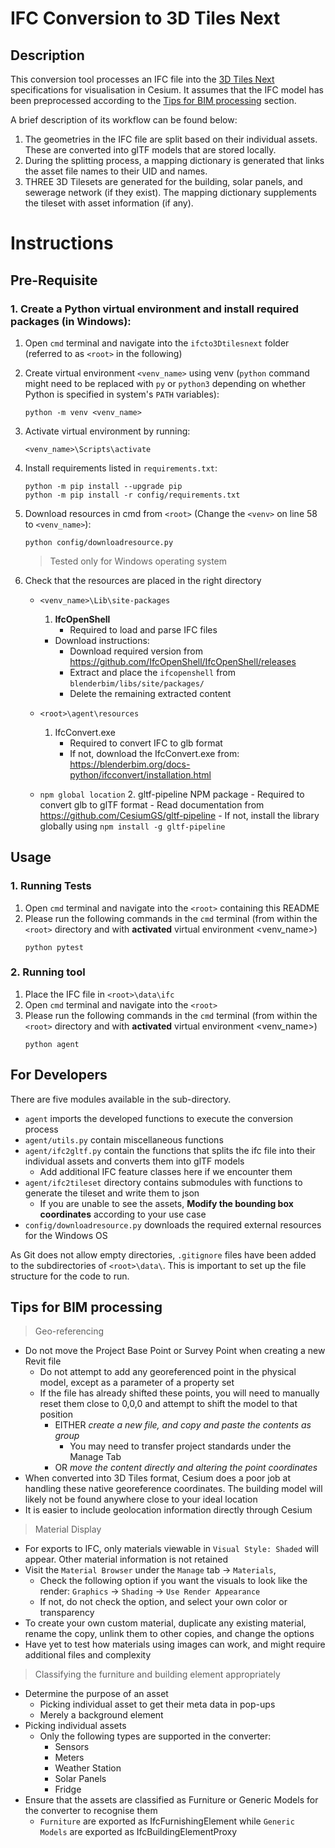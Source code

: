 # IFC Conversion to 3D Tiles Next

## Description
This conversion tool processes an IFC file into the [3D Tiles Next](https://github.com/CesiumGS/3d-tiles/tree/main/next) specifications for visualisation in Cesium. It assumes that the IFC model has been preprocessed according to the [Tips for BIM processing](#tips-for-bim-processing) section. 

A brief description of its workflow can be found below:
1. The geometries in the IFC file are split based on their individual assets. These are converted into glTF models that are stored locally.
2. During the splitting process, a mapping dictionary is generated that links the asset file names to their UID and names. 
3. THREE 3D Tilesets are generated for the building, solar panels, and sewerage network (if they exist). The mapping dictionary supplements the tileset with asset information (if any).

# Instructions
## Pre-Requisite
### 1. Create a Python virtual environment and install required packages (in Windows):
1) Open `cmd` terminal and navigate into the `ifcto3Dtilesnext` folder (referred to as `<root>` in the following) 

2) Create virtual environment `<venv_name>` using venv (`python` command might need to be replaced with `py` or `python3` depending on whether Python is specified in system's `PATH` variables):
    ```
    python -m venv <venv_name>
    ``` 

3) Activate virtual environment by running:
    ```
    <venv_name>\Scripts\activate
    ```

4) Install requirements listed in `requirements.txt`:
    ```
    python -m pip install --upgrade pip  
    python -m pip install -r config/requirements.txt
    ```

5) Download resources in cmd from `<root>` (Change the `<venv>` on line 58 to `<venv_name>`):
     ```
    python config/downloadresource.py
    ```
    > Tested only for Windows operating system

6) Check that the resources are placed in the right directory
    - `<venv_name>\Lib\site-packages`    
        1. **IfcOpenShell**
            - Required to load and parse IFC files
        - Download instructions:
            - Download required version from https://github.com/IfcOpenShell/IfcOpenShell/releases
            - Extract and place the `ifcopenshell` from `blenderbim/libs/site/packages/`
            - Delete the remaining extracted content
    
    - `<root>\agent\resources`
        1. IfcConvert.exe
            - Required to convert IFC to glb format
            - If not, download the IfcConvert.exe from: https://blenderbim.org/docs-python/ifcconvert/installation.html
    - `npm global location`
        2. gltf-pipeline NPM package
            - Required to convert glb to glTF format
            - Read documentation from https://github.com/CesiumGS/gltf-pipeline
            - If not, install the library globally using `npm install -g gltf-pipeline`

## Usage
### 1. Running Tests
1. Open `cmd` terminal and navigate into the `<root>` containing this README
2. Please run the following commands in the `cmd` terminal (from within the `<root>` directory and with **activated** virtual environment <venv_name>)
    ```
    python pytest
    ```
### 2. Running tool
1. Place the IFC file in `<root>\data\ifc`
2. Open `cmd` terminal and navigate into the `<root>`
3. Please run the following commands in the `cmd` terminal (from within the `<root>` directory and with **activated** virtual environment <venv_name>)
    ```
    python agent
    ```

## For Developers
There are five modules available in the sub-directory.
- `agent` imports the developed functions to execute the conversion process
- `agent/utils.py` contain miscellaneous functions
- `agent/ifc2gltf.py` contain the functions that splits the ifc file into their individual assets and converts them into glTF models
    - Add additional IFC feature classes here if we encounter them
- `agent/ifc2tileset` directory contains submodules with functions to generate the tileset and write them to json
    - If you are unable to see the assets, **Modify the bounding box coordinates** according to your use case
- `config/downloadresource.py` downloads the required external resources for the Windows OS

As Git does not allow empty directories, `.gitignore` files have been added to the subdirectories  of `<root>\data\`. This is important to set up the file structure for the code to run. 

## Tips for BIM processing
>Geo-referencing
- Do not move the Project Base Point or Survey Point when creating a new Revit file
    - Do not attempt to add any georeferenced point in the physical model, except as a parameter of a property set
    - If the file has already shifted these points, you will need to manually reset them close to 0,0,0 and attempt to shift the model to that position
        - EITHER *create a new file, and copy and paste the contents as group*
            - You may need to transfer project standards under the Manage Tab
        - OR *move the content directly and altering the point coordinates*
- When converted into 3D Tiles format, Cesium does a poor job at handling these native georeference coordinates. The building model will likely not be found anywhere close to your ideal location
- It is easier to include geolocation information directly through Cesium 

>Material Display
- For exports to IFC, only materials viewable in `Visual Style: Shaded` will appear. Other material information is not retained
- Visit the `Material Browser` under the `Manage` tab -> `Materials`,
    - Check the following option if you want the visuals to look like the render: `Graphics` -> `Shading` -> `Use Render Appearance`
    - If not, do not check the option, and select your own color or transparency
- To create your own custom material, duplicate any existing material, rename the copy, unlink them to other copies, and change the options
- Have yet to test how materials using images can work, and might require additional files and complexity

>Classifying the furniture and building element appropriately
- Determine the purpose of an asset 
    - Picking individual asset to get their meta data in pop-ups
    - Merely a background element 
- Picking individual assets
    - Only the following types are supported in the converter:
        - Sensors
        - Meters
        - Weather Station
        - Solar Panels
        - Fridge
- Ensure that the assets are classified as Furniture or Generic Models for the converter to recognise them
    - `Furniture` are exported as IfcFurnishingElement while `Generic Models` are exported as IfcBuildingElementProxy 